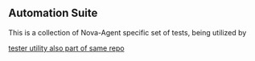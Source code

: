 ## Automation Suite

This is a collection of Nova-Agent specific set of tests, being utilized by

[tester utility also part of same repo](https://github.com/rackerlabs/openstack-guest-agents-unix/tree/ci_suite/tools/tester)
